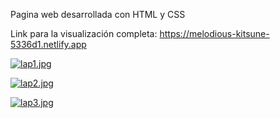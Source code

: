 Pagina web desarrollada con HTML y CSS

Link para la visualización completa: https://melodious-kitsune-5336d1.netlify.app

[![lap1.jpg](https://i.postimg.cc/W4BXDX7q/lap1.jpg)](https://postimg.cc/xkPKhGh9)

[![lap2.jpg](https://i.postimg.cc/wvYQx36h/lap2.jpg)](https://postimg.cc/qtQ3jJ6R)

[![lap3.jpg](https://i.postimg.cc/DZQdSFZR/lap3.jpg)](https://postimg.cc/2b6Btsnx)
